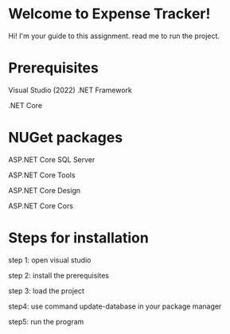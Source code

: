 # Welcome to Expense Tracker!
Hi! I'm your guide to this assignment. read me to run the project.

# Prerequisites
Visual Studio (2022)
.NET Framework

.NET Core

# NUGet packages
ASP.NET Core SQL Server

ASP.NET Core Tools

ASP.NET Core Design

ASP.NET Core Cors

# Steps for installation

step 1: open visual studio 

step 2: install the prerequisites 

step 3: load the project 

step4: use command update-database in your package manager 

step5: run the program 
